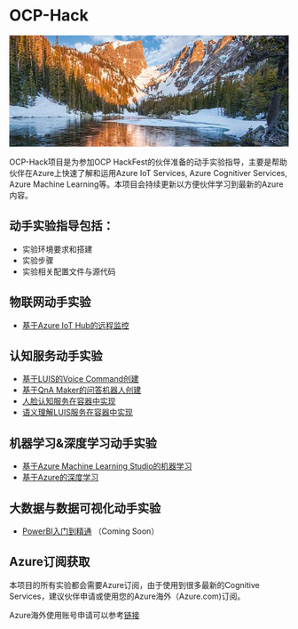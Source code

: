 # OCP-Hack

<img width="2000" height="200" src="./Images/banner.jpg"/>

OCP-Hack项目是为参加OCP HackFest的伙伴准备的动手实验指导，主要是帮助伙伴在Azure上快速了解和运用Azure IoT Services, Azure Cognitiver Services, Azure Machine Learning等。本项目会持续更新以方便伙伴学习到最新的Azure内容。

## 动手实验指导包括：
* 实验环境要求和搭建
* 实验步骤
* 实验相关配置文件与源代码

## 物联网动手实验
- [基于Azure IoT Hub的远程监控](./Azure_IoT_Hub/README.md)

## 认知服务动手实验
- [基于LUIS的Voice Command创建](./Azure_LUIS/README.md)
- [基于QnA Maker的问答机器人创建](./Azure_QnAMaker/README.md)
- [人脸认知服务在容器中实现](./Cognitive_Service_Face_on_Container/README.md)
- [语义理解LUIS服务在容器中实现](./Cognitive_Service_Luis_on_Container/README.md)

## 机器学习&深度学习动手实验
- [基于Azure Machine Learning Studio的机器学习](./Azure_Machine_Learning_Studio/README.md)
- [基于Azure的深度学习](./Azure_Deep_Learning/README.md)
  
## 大数据与数据可视化动手实验
- [PowerBI入门到精通](./PowerBI/README.md) （Coming Soon）

## Azure订阅获取
本项目的所有实验都会需要Azure订阅，由于使用到很多最新的Cognitive Services，建议伙伴申请或使用您的Azure海外（Azure.com)订阅。

Azure海外使用账号申请可以参考[链接](http://www.cnblogs.com/meowmeow/p/7773226.html?from=groupmessage&isappinstalled=0)
